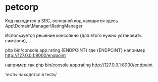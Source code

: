 # petcorp

Код находится в SRC,
основной код находится здесь App\Domain\Manager\RatingManager

Используется решение консольно (для этого нужно установить симфони),

php bin/console app:rating {ENDPOINT}
где {ENDPOINT} например http://127.0.0.1:8000/endpoint

например так 
php bin/console app:rating http://127.0.0.1:8000/endpoint

тесты находятся в tests/